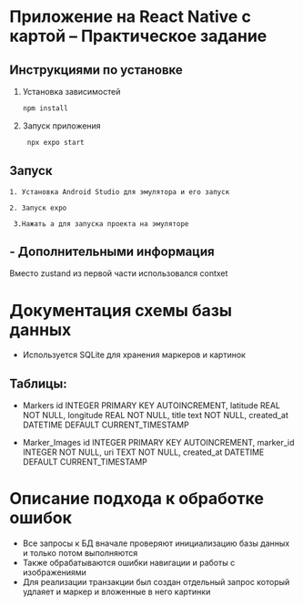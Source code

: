 # Приложение на React Native с картой – Практическое задание

## Инструкциями по установке

1. Установка зависимостей

   ```bash
   npm install
   ```

2. Запуск приложения

   ```bash
    npx expo start
   ```

## Запуск

```1. Установка Android Studio для эмулятора и его запуск```

```2. Запуск expo```

``` 3.Нажать а для запуска проекта на эмуляторе```

## - Дополнительными информация
Вместо zustand из первой части использовался contxet

# Документация схемы базы данных

- Используется SQLite для хранения маркеров и картинок

## Таблицы:
- Markers
  id INTEGER PRIMARY KEY AUTOINCREMENT,
  latitude REAL NOT NULL,
  longitude REAL NOT NULL,
  title text NOT NULL,
  created_at DATETIME DEFAULT CURRENT_TIMESTAMP

- Marker_Images
  id INTEGER PRIMARY KEY AUTOINCREMENT,
  marker_id INTEGER NOT NULL,
  uri TEXT NOT NULL,
  created_at DATETIME DEFAULT CURRENT_TIMESTAMP

# Описание подхода к обработке ошибок

- Все запросы к БД вначале проверяют инициализацию базы данных и только потом выполняются
- Также обрабатываются ошибки навигации и работы с изображениями 
- Для реализации транзакции был создан отдельный запрос который удлаяет и маркер и вложенные в него картинки
